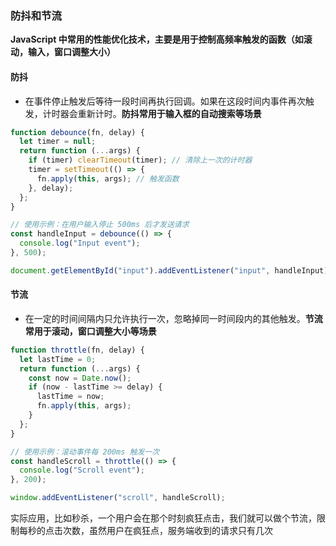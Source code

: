 ### 防抖和节流

**JavaScript 中常用的性能优化技术，主要是用于控制高频率触发的函数（如滚动，输入，窗口调整大小）**

#### 防抖

- 在事件停止触发后等待一段时间再执行回调。如果在这段时间内事件再次触发，计时器会重新计时。**防抖常用于输入框的自动搜索等场景**

```js
function debounce(fn, delay) {
  let timer = null;
  return function (...args) {
    if (timer) clearTimeout(timer); // 清除上一次的计时器
    timer = setTimeout(() => {
      fn.apply(this, args); // 触发函数
    }, delay);
  };
}

// 使用示例：在用户输入停止 500ms 后才发送请求
const handleInput = debounce(() => {
  console.log("Input event");
}, 500);

document.getElementById("input").addEventListener("input", handleInput);
```

#### 节流

- 在一定的时间间隔内只允许执行一次，忽略掉同一时间段内的其他触发。**节流常用于滚动，窗口调整大小等场景**

```js
function throttle(fn, delay) {
  let lastTime = 0;
  return function (...args) {
    const now = Date.now();
    if (now - lastTime >= delay) {
      lastTime = now;
      fn.apply(this, args);
    }
  };
}

// 使用示例：滚动事件每 200ms 触发一次
const handleScroll = throttle(() => {
  console.log("Scroll event");
}, 200);

window.addEventListener("scroll", handleScroll);
```

实际应用，比如秒杀，一个用户会在那个时刻疯狂点击，我们就可以做个节流，限制每秒的点击次数，虽然用户在疯狂点，服务端收到的请求只有几次
